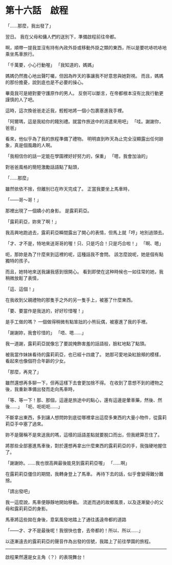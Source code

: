 # 第十六話　啟程

「……那麼，我出發了」

翌日。
我在父母和傭人們的送別下，準備啟程前往帝都。

啊，順帶一提我並沒有持有內政外掛或移動外掛之類的東西，所以是要吭哧吭哧地乘坐馬車旅行。

「千萬要，小心行動喔」
「我知道的，媽媽」

媽媽仍然擔心地出聲叮囑，但因為昨天的事讓我不好意思與她對視。
而且，媽媽的那份擔憂，說到底也是不必要的操心。

畢竟我可是絕對要守護原作的男人。
反倒可以斷言，在帝都根本沒有比我行動更謹慎的人了吧。

這時，這次換爸爸走近我，輕輕地將一個小包裹塞進我手裡。

「阿爾瑪，這是我給你的餞別禮。就當作旅途中的消遣來用吧」
「哇。謝謝你，爸爸」

看來，他似乎為了我的旅程準備了禮物。
明明直到昨天為止完全沒顯露出任何跡象，真是個風趣的人啊。

「我相信你的話一定能在學園裡好好努力的，保重」
「嗯，我會加油的」

對爸爸風格的簡短激勵話語點了點頭，

「……那麼」

雖然依依不捨，但離別已在昨天完成了。
正當我要坐上馬車時，

「――哥～哥！」

那裡出現了一個嬌小的身影。
是露莉莉亞。

「露莉莉亞，妳來了啊！」

我高興地跑過去，露莉莉亞瞬間露出了開心的表情，但馬上就「哼」地別過頭去。

「才、才不是，特地來送哥哥的喔！只、只是巧合！只是巧合啦！」
「啊、嗯」

呃，那妳是為了什麼來到這裡的呢，這種話我不會問。
該怎麼說呢，她是個有點獨特的孩子。

而且，她特地來送我讓我感到很開心。
看到即使在这种時候也一如往常的她，我稍微放鬆了表情，

「這、這個！」

在我收到父親禮物的那隻手之外的另一隻手上，被塞了什麼東西。

「要、要當作是我送的，好好珍惜喔！」

是手工做的嗎？
一個做得稍微有點笨拙的小熊玩偶，被塞進了我的手裡。

「謝謝妳，我會珍惜的」
「唔、嗯……」

我一道謝，露莉莉亞就像忘了要說掩飾害羞的話語般，臉紅地點了點頭。

被我當作妹妹看待的露莉莉亞，也已經十四歲了。
她那可愛地染紅臉頰的模樣，看起來也像個符合年齡的少女。

「那麼，再見了」

雖然還想再多聊一下，但再這樣下去會更加捨不得。
在收到了意想不到的禮物之後，我重新準備出發而走向馬車時，

「等、等一下！那、那個，這邊是旅途中的點心，還有這邊是暈車藥，然後、然後……」
「呃、呃呃呃……」

不斷拿出東西，多到讓人想問妳到底從哪裡拿出這麼多東西的大量小物件，從露莉莉亞手中塞了過來。

妳不是聲稱不是來送我的嗎，這樣的話語差點就要脫口而出，但我總算忍住了。

將那些全部塞進馬車後，對於還想再拿出什麼東西的露莉莉亞的手，我強硬地握住了。

「謝謝妳。……我也很高興最後能見到露莉莉亞喔」
「……啊」

在露莉莉亞僵住的期間，我轉身登上了馬車。
再待下去的話，似乎會變得難分難捨。

「請出發吧」

我一這麼說，馬車便靜靜地開始移動。
流逝而過的故鄉風景，以及逐漸變小的父母和露莉莉亞的身影。

馬車將這些拋在身後，意氣風發地踏上了通往遙遠帝都的道路

「――才、才不是最後呢！我很快也會，去帝都的！所以、所以……」

以逐漸遠去的露莉莉亞的聲音作為出發的信號，我踏上了前往學園的旅程。

---

啟程果然還是女主角（？）的表現舞台！